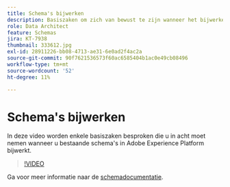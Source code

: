 ```yaml
---
title: Schema's bijwerken
description: Basiszaken om zich van bewust te zijn wanneer het bijwerken van bestaande schema's in Adobe Experience Platform.
role: Data Architect
feature: Schemas
jira: KT-7938
thumbnail: 333612.jpg
exl-id: 28911226-bb08-4713-ae31-6e0ad2f4ac2a
source-git-commit: 90f7621536573f60ac6585404b1ac0e49cb08496
workflow-type: tm+mt
source-wordcount: '52'
ht-degree: 11%

---
```


# Schema&#39;s bijwerken

In deze video worden enkele basiszaken besproken die u in acht moet nemen wanneer u bestaande schema&#39;s in Adobe Experience Platform bijwerkt.

>[!VIDEO](https://video.tv.adobe.com/v/333612?quality=12&learn=on)

Ga voor meer informatie naar de [schemadocumentatie](https://experienceleague.adobe.com/docs/experience-platform/xdm/home.html?lang=nl).
